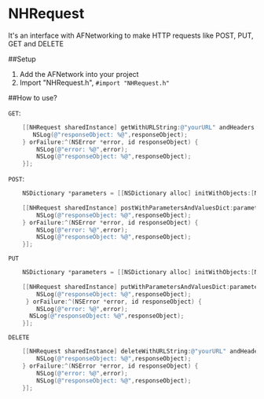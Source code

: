 NHRequest
=========

It's an interface with AFNetworking to make HTTP requests like POST, PUT, GET and DELETE


##Setup

  1. Add the AFNetwork into your project
  2. Import "NHRequest.h", `#import "NHRequest.h"`
  
##How to use?

  `GET`:
```objective-c
    [[NHRequest sharedInstance] getWithURLString:@"yourURL" andHeaders:nil withBlockSuccess:^(id responseObject) {
       NSLog(@"responseObject: %@",responseObject);
    } orFailure:^(NSError *error, id responseObject) {
        NSLog(@"error: %@",error);
        NSLog(@"responseObject: %@",responseObject);
    }];
```
    
    
  `POST`:
```objective-c
    NSDictionary *parameters = [[NSDictionary alloc] initWithObjects:[NSArray arrayWithObject:@"My name"] forKeys:[NSArray arrayWithObject:@"nameKey"]];
    
    [[NHRequest sharedInstance] postWithParametersAndValuesDict:parameters URLString:@"http://SomeURL.com.br" andHeaders:nil withBlockSuccess:^(id responseObject) {
        NSLog(@"responseObject: %@",responseObject);
    } orFailure:^(NSError *error, id responseObject) {
        NSLog(@"error: %@",error);
        NSLog(@"responseObject: %@",responseObject);
    }];
```
    
    
  `PUT`
```objective-c
    NSDictionary *parameters = [[NSDictionary alloc] initWithObjects:[NSArray arrayWithObject:@"My name"] forKeys:[NSArray arrayWithObject:@"nameKey"]];
    
    [[NHRequest sharedInstance] putWithParametersAndValuesDict:parameters URLString:@"http://SomeURL.com" andHeaders:nil withBlockSuccess:^(id responseObject) {
        NSLog(@"responseObject: %@",responseObject);
     } orFailure:^(NSError *error, id responseObject) {
        NSLog(@"error: %@",error);
      NSLog(@"responseObject: %@",responseObject);
    }];
```


  `DELETE`
```objective-c
    [[NHRequest sharedInstance] deleteWithURLString:@"yourURL" andHeaders:nil withBlockSuccess:^(id responseObject) {
        NSLog(@"responseObject: %@",responseObject);
    } orFailure:^(NSError *error, id responseObject) {
        NSLog(@"error: %@",error);
        NSLog(@"responseObject: %@",responseObject);
    }];
```
